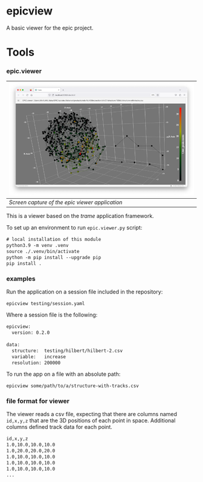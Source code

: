 # epicview

A basic viewer for the epic project.

# Tools

### epic.viewer

|![workflow](doc/img/epic.viewer.png)|
| ---- |
|*Screen capture of the epic viewer application*| 

This is a viewer based on the *trame* application framework.

To set up an environment to run `epic.viewer.py` script:

```
# local installation of this module
python3.9 -m venv .venv
source ./.venv/bin/activate
python -m pip install --upgrade pip
pip install .
```

### examples

Run the application on a session file included in the repository:
```
epicview testing/session.yaml
```

Where a session file is the following:
```
epicview:
  version: 0.2.0

data:
  structure:  testing/hilbert/hilbert-2.csv
  variable:   increase
  resolution: 200000
```

To run the app on a file with an absolute path: 
```
epicview some/path/to/a/structure-with-tracks.csv
```

### file format for viewer

The viewer reads a csv file, expecting that there are columns named `id,x,y,z` that are the 
3D positions of each point in space. Additional columns defined track data for each point.

```
id,x,y,z
1.0,10.0,10.0,10.0
1.0,20.0,20.0,20.0
1.0,10.0,10.0,10.0
1.0,10.0,10.0,10.0
1.0,10.0,10.0,10.0
...
```
